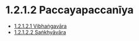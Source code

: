 # 1.2.1.2 Paccayapaccanīya

* [1.2.1.2.1 Vibhaṅgavāra](1.2.1.2/1.2.1.2.1.md)
* [1.2.1.2.2 Saṅkhyāvāra](1.2.1.2/1.2.1.2.2.md)
